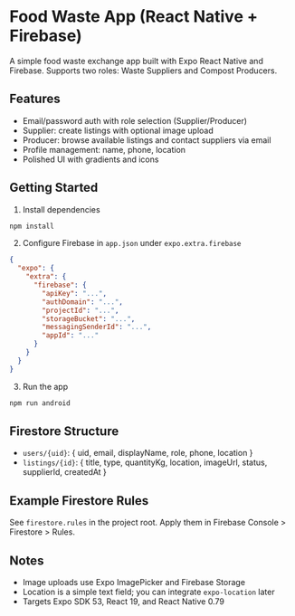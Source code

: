 # Food Waste App (React Native + Firebase)

A simple food waste exchange app built with Expo React Native and Firebase. Supports two roles: Waste Suppliers and Compost Producers.

## Features
- Email/password auth with role selection (Supplier/Producer)
- Supplier: create listings with optional image upload
- Producer: browse available listings and contact suppliers via email
- Profile management: name, phone, location
- Polished UI with gradients and icons

## Getting Started
1) Install dependencies
```bash
npm install
```
2) Configure Firebase in `app.json` under `expo.extra.firebase`
```json
{
  "expo": {
    "extra": {
      "firebase": {
        "apiKey": "...",
        "authDomain": "...",
        "projectId": "...",
        "storageBucket": "...",
        "messagingSenderId": "...",
        "appId": "..."
      }
    }
  }
}
```
3) Run the app
```bash
npm run android
```

## Firestore Structure
- `users/{uid}`: { uid, email, displayName, role, phone, location }
- `listings/{id}`: { title, type, quantityKg, location, imageUrl, status, supplierId, createdAt }

## Example Firestore Rules
See `firestore.rules` in the project root. Apply them in Firebase Console > Firestore > Rules.

## Notes
- Image uploads use Expo ImagePicker and Firebase Storage
- Location is a simple text field; you can integrate `expo-location` later
- Targets Expo SDK 53, React 19, and React Native 0.79